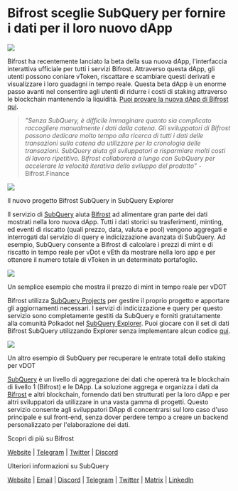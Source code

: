 # Bifrost sceglie SubQuery per fornire i dati per il loro nuovo dApp

![](https://miro.medium.com/max/1400/0*nqNosmn0y7FHOI42)

Bifrost ha recentemente lanciato la beta della sua nuova dApp, l'interfaccia interattiva ufficiale per tutti i servizi Bifrost. Attraverso questa dApp, gli utenti possono coniare vToken, riscattare e scambiare questi derivati e visualizzare i loro guadagni in tempo reale. Questa beta dApp è un enorme passo avanti nel consentire agli utenti di ridurre i costi di staking attraverso le blockchain mantenendo la liquidità. [Puoi provare la nuova dApp di Bifrost qui](https://apps.bifrost.finance/).

> _"Senza SubQuery, è difficile immaginare quanto sia complicato raccogliere manualmente i dati dalla catena. Gli sviluppatori di Bifrost possono dedicare molto tempo alla ricerca di tutti i dati delle transazioni sulla catena da utilizzare per la cronologia delle transazioni. SubQuery aiuta gli sviluppatori a risparmiare molti costi di lavoro ripetitivo. Bifrost collaborerà a lungo con SubQuery per accelerare la velocità iterativa dello sviluppo del prodotto"_ - Bifrost.Finance

![](https://miro.medium.com/max/1400/0*_JK-h0rjef6rk1ot)

Il nuovo progetto Bifrost SubQuery in SubQuery Explorer

Il servizio di [SubQuery](https://subquery.network/) aiuta [Bifrost](https://bifrost.finance/) ad alimentare gran parte dei dati mostrati nella loro nuova dApp. Tutti i dati storici su trasferimenti, minting, ed eventi di riscatto (quali prezzo, data, valuta e pool) vengono aggregati e interrogati dal servizio di query e indicizzazione avanzata di SubQuery. Ad esempio, SubQuery consente a Bifrost di calcolare i prezzi di mint e di riscatto in tempo reale per vDot e vEth da mostrare nella loro app e per ottenere il numero totale di vToken in un determinato portafoglio.

![](https://miro.medium.com/max/1400/0*WIxvwcgPIHzCf0E3)

Un semplice esempio che mostra il prezzo di mint in tempo reale per vDOT

Bifrost utilizza [SubQuery Projects](https://project.subquery.network/) per gestire il proprio progetto e apportare gli aggiornamenti necessari. I servizi di indicizzazione e query per questo servizio sono completamente gestiti da SubQuery e forniti gratuitamente alla comunità Polkadot nel [SubQuery Explorer](https://explorer.subquery.network/). Puoi giocare con il set di dati Bifrost SubQuery utilizzando Explorer senza implementare alcun codice [qui](https://explorer.subquery.network/subquery/bifrost-finance/subql).

![](https://miro.medium.com/max/1400/0*J9Rao6oyFMxVNWzZ)

Un altro esempio di SubQuery per recuperare le entrate totali dello staking per vDOT

[SubQuery](https://subquery.network/) è un livello di aggregazione dei dati che opererà tra le blockchain di livello 1 (Bifrost) e le DApp. La soluzione aggrega e organizza i dati da [Bifrost](https://bifrost.finance/) e altri blockchain, fornendo dati ben strutturati per la loro dApp e per altri sviluppatori da utilizzare in una vasta gamma di progetti. Questo servizio consente agli sviluppatori DApp di concentrarsi sul loro caso d'uso principale e sul front-end, senza dover perdere tempo a creare un backend personalizzato per l'elaborazione dei dati.

Scopri di più su Bifrost

[Website](https://bifrost.finance/) | [Telegram](https://t.me/bifrost_finance) | [Twitter](https://twitter.com/bifrost_finance) | [Discord](https://discord.gg/XjnjdKBNXj)

Ulteriori informazioni su SubQuery

[Website](https://subquery.network/) | [Email](mailto:hello@subquery.network) | [Discord](https://discord.com/invite/78zg8aBSMG) | [Telegram](https://t.me/subquerynetwork) | [Twitter](https://twitter.com/subquerynetwork) | [Matrix](https://matrix.to/#/#subquery:matrix.org) | [LinkedIn](https://www.linkedin.com/company/subquery)
